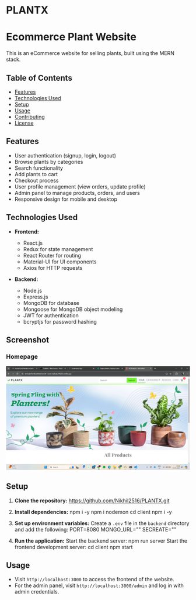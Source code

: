 # PLANTX
# Ecommerce Plant Website

This is an eCommerce website for selling plants, built using the MERN stack.

## Table of Contents
- [Features](#features)
- [Technologies Used](#technologies-used)
- [Setup](#setup)
- [Usage](#usage)
- [Contributing](#contributing)
- [License](#license)

## Features

- User authentication (signup, login, logout)
- Browse plants by categories
- Search functionality
- Add plants to cart
- Checkout process
- User profile management (view orders, update profile)
- Admin panel to manage products, orders, and users
- Responsive design for mobile and desktop

## Technologies Used

- **Frontend:**
  - React.js
  - Redux for state management
  - React Router for routing
  - Material-UI for UI components
  - Axios for HTTP requests

- **Backend:**
  - Node.js
  - Express.js
  - MongoDB for database
  - Mongoose for MongoDB object modeling
  - JWT for authentication
  - bcryptjs for password hashing

## Screenshot
### Homepage
![Homepage](screenshot/Screenshot(129).png)


## Setup

1. **Clone the repository:**
   https://github.com/Nikhil2516/PLANTX.git
2. **Install dependencies:**
     npm i -y
     npm i nodemon
     cd client
     npm i -y
4. **Set up environment variables:**
  Create a `.env` file in the `backend` directory and add the following:
  PORT=8080
  MONGO_URL=""
  SECREATE=""

5. **Run the application:**
Start the backend server:
  npm run server
Start the frontend development server:
  cd client
  npm start


## Usage

- Visit `http://localhost:3000` to access the frontend of the website.
- For the admin panel, visit `http://localhost:3000/admin` and log in with admin credentials.
